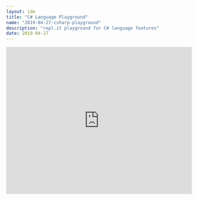 ```yaml
---
layout: ide
title: "C# Language Playground"
name: "2019-04-27-csharp-playground"
description: "repl.it playground for C# language features"
date: 2019-04-27
---
```

<iframe height="400px" width="100%" src="https://repl.it/@vwtt/quickcsharp?lite=true" scrolling="no" frameborder="no" allowtransparency="true" allowfullscreen="true" sandbox="allow-forms allow-pointer-lock allow-popups allow-same-origin allow-scripts allow-modals"></iframe>